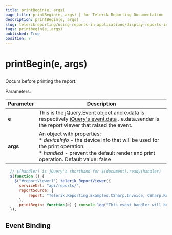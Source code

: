 ```yaml
---
title: printBegin(e, args)
page_title: printBegin(e, args) | for Telerik Reporting Documentation
description: printBegin(e, args)
slug: telerikreporting/using-reports-in-applications/display-reports-in-applications/web-application/html5-report-viewer/api-reference/reportviewer/events/printbegin(e,-args)
tags: printbegin(e,,args)
published: True
position: 7
---
```


# printBegin(e, args)



## 

Occurs before printing the report.

Parameters:


| Parameter | Description |
| ------ | ------ |
| __e__ |This is the [jQuery.Event object](https://api.jquery.com/category/events/event-object/) and e.data is respectively [jQuery's event.data](https://api.jquery.com/event.data/) . e.data.sender is the report viewer that raised the event.|
| __args__ |An object with properties:<br/>*  *deviceInfo* - the device info that will be used for the print operation.<br/>*  *handled* - prevent the default render and print operation. Default value: false|




	
````js
  // $(handler) is jQuery's shorthand for $(document).ready(handler)
  $(function () {
    $("#reportViewer1").telerik_ReportViewer({
      serviceUrl: "api/reports/",
      reportSource: {
          report: "Telerik.Reporting.Examples.CSharp.Invoice, CSharp.ReportLibrary"
      },
      printBegin: function(e) { console.log("This event handler will be called before printing the report."); }
  });
````



## Event Binding
